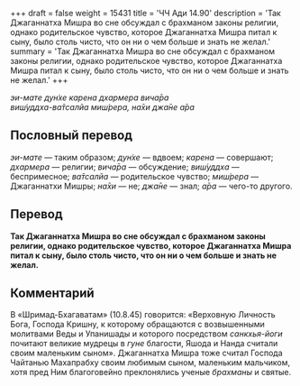 +++
draft = false
weight = 15431
title = 'ЧЧ Ади 14.90'
description = 'Так Джаганнатха Мишра во сне обсуждал с брахманом законы религии, однако родительское чувство, которое Джаганнатха Мишра питал к сыну, было столь чисто, что он ни о чем больше и знать не желал.'
summary = 'Так Джаганнатха Мишра во сне обсуждал с брахманом законы религии, однако родительское чувство, которое Джаганнатха Мишра питал к сыну, было столь чисто, что он ни о чем больше и знать не желал.'
+++

_эи-мате дун̇хе карена дхармера вича̄ра  
виш́уддха-ва̄тсалйа миш́рера, на̄хи джа̄не а̄ра_

## Пословный перевод

_эи_\-_мате_ — таким образом; _дун̇хе_ — вдвоем; _карена_ — совершают; _дхармера_ — религии; _вича̄ра_ — обсуждение; _виш́уддха_ — беспримесное; _ва̄тсалйа_ — родительское чувство; _миш́рера_ — Джаганнатхи Мишры; _на̄хи_ — не; _джа̄не_ — знал; _а̄ра_ — чего-то другого.

## Перевод

**Так Джаганнатха Мишра во сне обсуждал с брахманом законы религии, однако родительское чувство, которое Джаганнатха Мишра питал к сыну, было столь чисто, что он ни о чем больше и знать не желал.**

## Комментарий

В «Шримад-Бхагаватам» (10.8.45) говорится: «Верховную Личность Бога, Господа Кришну, к которому обращаются с возвышенными молитвами Веды и Упанишады и которого посредством _санкхья-йоги_ почитают великие мудрецы в _гуне_ благости, Яшода и Нанда считали своим маленьким сыном». Джаганнатха Мишра тоже считал Господа Чайтанью Махапрабху своим любимым сыном, маленьким мальчиком, хотя пред Ним благоговейно преклонялись ученые _брахманы_ и святые.
